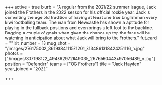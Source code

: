 +++
active = true
blurb = "A regular from the 2021/22 summer league, Jack joined the Frothers in the 2022 season for his official rookie year. Jack is cementing the age old tradition of having at least one true Englishman every kiwi footballing team. The man from Newcastle has shown a aptitude for playing in the fullback positions and even brings a left foot to the backline. Bagging a couple of goals when given the chance up top the fans will be watching in anticipation about what Jack will bring to the Frothers."
fut_card = ""
kit_number = 18
mug_shot = "/images/276175002_3619884111571201_8134861318424251116_n.jpg"
photos = ["/images/307198122_494862972649035_2676560443497056489_n.jpg"]
position = "Defender"
teams = ["OG Frothers"]
title = "Jack Hayden"
year_joined = "2022"

+++
